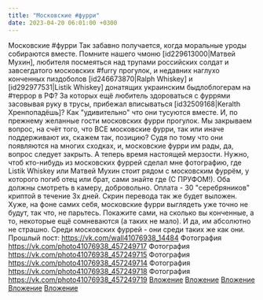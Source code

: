 ```yaml
---
title: "Московские #фурри"
date: 2023-04-20 06:01:00 +0300
---
```


Московские #фурри
Так забавно получается, когда моральные уроды собираются вместе. Помните нашего чмоню [id229613000|Матвей Мухин], любителя посмеяться над трупами российских солдат и завсегдатого московских #furry прогулок, и недавних наглухо конченных пиздоболов [id246673870|Ralph Whiskey] и [id292977531|Listik Whiskey] донатящих украинским быдлоблогерам на #террор в РФ?
За которых ещё любитель здороваться с фуррями засовывая руку в трусы, прибежал вписываться [id32509168|Keralth Хренпопадёшь]?
Как "удивительно" что они тусуются вместе. И, по прежнему желанные гости московских фурри прогулок.
Мы закрываем вопрос, на счёт того, что ВСЕ московские фурри, так или иначе поддерживают их, скажем так, позицию? Судя по тому что они появляются на многих сходках, и, московские фурри им рады, да, вопрос следует закрыть.
А теперь время настоящей мерзости. Нужно, чтоб кто-нибудь из московских фуррей сделал мне фотографию, где Listik Whiskey или Матвей Мухин стоит рядом с московским фуррём, у которого погиб отец или брат, сами знайте где (С ПРУФОМ!). Оба должны смотреть в камеру, добровольно. Оплата - 30 "серебряников" криптой в течение 3х дней. Скрин перевода так же будет выложен. Хуже, на фоне самих себя, московские фурри выглядеть уже точно не будут, так что, не парьтесь.
Покажите сами, на сколько вы конченные, а то, некоторые ещё сомневаются (а таких не мало).
И да, им абсолютно не страшно. Среди московских фуррей - они среди таких же как они.
Прошлый пост: https://vk.com/wall41076938_14484
Фотография
<a class="vk-attach" href="https://vk.com/photo41076938_457249717">https://vk.com/photo41076938_457249717</a>
Фотография
<a class="vk-attach" href="https://vk.com/photo41076938_457249715">https://vk.com/photo41076938_457249715</a>
Фотография
<a class="vk-attach" href="https://vk.com/photo41076938_457249714">https://vk.com/photo41076938_457249714</a>
Фотография
<a class="vk-attach" href="https://vk.com/photo41076938_457249718">https://vk.com/photo41076938_457249718</a>
Фотография
<a class="vk-attach" href="https://vk.com/photo41076938_457249719">https://vk.com/photo41076938_457249719</a>
<a class="vk-attach" href="https://vk.com/photo41076938_457249717">Вложение</a>
<a class="vk-attach" href="https://vk.com/photo41076938_457249715">Вложение</a>
<a class="vk-attach" href="https://vk.com/photo41076938_457249714">Вложение</a>
<a class="vk-attach" href="https://vk.com/photo41076938_457249718">Вложение</a>
<a class="vk-attach" href="https://vk.com/photo41076938_457249719">Вложение</a>
